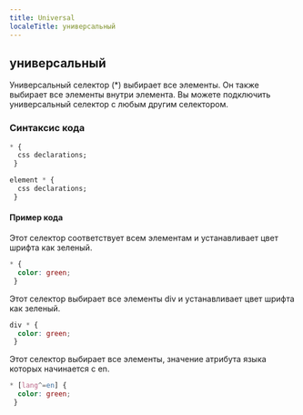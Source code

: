 ```yaml
---
title: Universal
localeTitle: универсальный
---
```

## универсальный

Универсальный селектор (\*) выбирает все элементы. Он также выбирает все элементы внутри элемента. Вы можете подключить универсальный селектор с любым другим селектором.

### Синтаксис кода

```css
* { 
  css declarations; 
 } 
```

```css
element * { 
  css declarations; 
 } 
```

#### Пример кода

Этот селектор соответствует всем элементам и устанавливает цвет шрифта как зеленый.

```css
* { 
  color: green; 
 } 
```

Этот селектор выбирает все элементы div и устанавливает цвет шрифта как зеленый.

```css
div * { 
  color: green; 
 } 
```

Этот селектор выбирает все элементы, значение атрибута языка которых начинается с en.

```css
* [lang^=en] { 
  color: green; 
 } 

```
